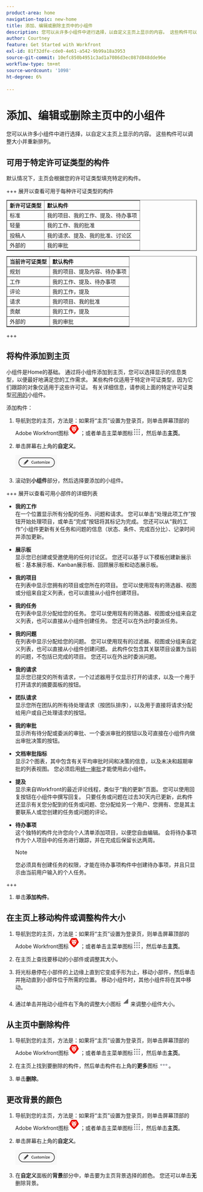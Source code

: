 ```yaml
---
product-area: home
navigation-topic: new-home
title: 添加、编辑或删除主页中的小组件
description: 您可以从许多小组件中进行选择，以自定义主页上显示的内容。 这些构件可以调整大小并重新排列。
author: Courtney
feature: Get Started with Workfront
exl-id: 81f32dfe-cde0-4e61-a542-9b99a18a3953
source-git-commit: 10efc850b4951c3ad1a7086d3ec087d848dde96e
workflow-type: tm+mt
source-wordcount: '1098'
ht-degree: 6%

---
```



# 添加、编辑或删除主页中的小组件

<!-- Audited: 4/2025 -->

您可以从许多小组件中进行选择，以自定义主页上显示的内容。 这些构件可以调整大小并重新排列。

## 可用于特定许可证类型的构件

默认情况下，主页会根据您的许可证类型填充特定的构件。

+++ 展开以查看可用于每种许可证类型的构件

<table border="1" class="inlineTable">
    <tr>
        <td><b>新许可证类型</b></td>
        <td><b>默认构件</b></td>
    </tr>
    <tr>
        <td>标准</td>
        <td>我的项目、我的工作、提及、待办事项</td>
    </tr>
    <tr>
        <td>轻量</td>
        <td>我的工作、我的批准</td>
    </tr>
    <tr>
        <td>投稿人</td>
        <td>我的请求、提及、我的批准、讨论区</td>
    </tr>
    <tr>
        <td>外部的</td>
        <td>我的审批</td>
    </tr>
</table>

<table border="1" class="inlineTable">
    <tr>
        <td><b>当前许可证类型</b></td>
        <td><b>默认构件</b></td>
    </tr>
    <tr>
        <td>规划</td>
        <td>我的项目、提及内容、待办事项</td>
    </tr>
    <tr>
        <td>工作</td>
        <td>我的工作、提及、待办事项</td>
    </tr>
    <tr>
        <td>评论</td>
        <td>我的工作，提及</td>
    </tr>
    <tr>
        <td>请求</td>
        <td>我的项目、我的批准</td>
    </tr>
    <tr>
        <td>贡献</td>
        <td>我的工作，提及</td>
    </tr>
    <tr>
        <td>外部的</td>
        <td>我的审批</td>
    </tr>
</table>

+++

## 将构件添加到主页

小组件是Home的基础。 通过将小组件添加到主页，您可以选择显示的信息类型，以便最好地满足您的工作需求。 某些构件仅适用于特定许可证类型，因为它们跟踪的对象仅适用于这些许可证。 有关详细信息，请参阅上面的特定许可证类型[可用的](#widgets-available-for-specific-license-types)小组件。

添加构件：

1. 导航到您的主页，方法是：如果将“主页”设置为登录页，则单击屏幕顶部的Adobe Workfront图标![Adobe Workfront图标](assets/home-icon-30x29.png)；或者单击主菜单图标![主菜单图标](assets/main-menu-icon.png)，然后单击&#x200B;**主页**。

1. 单击屏幕右上角的&#x200B;**自定义**。

   ![自定义按钮](assets/customize-button.png)
1. 滚动到&#x200B;**小组件**&#x200B;部分，然后选择要添加的小组件。

+++ 展开以查看可用小部件的详细列表

   * **我的工作**\
       在一个位置显示所有分配的任务、问题和请求。 您可以单击“处理此项工作”按钮开始处理项目，或单击“完成”按钮将其标记为完成。 您还可以从“我的工作”小组件更新有关任务和问题的信息（状态、条件、完成百分比）、记录时间并添加更新。

   * **展示板**\
       显示您已创建或受邀使用的任何讨论区。 您还可以基于以下模板创建新展示板：基本展示板、Kanban展示板、回顾展示板和动态展示板。

   * **我的项目**\
       在列表中显示您拥有的项目或您所在的项目。 您可以使用现有的筛选器、视图或分组来自定义列表，也可以直接从小组件创建项目。

   * **我的任务**\
       在列表中显示分配给您的任务。 您可以使用现有的筛选器、视图或分组来自定义列表，也可以直接从小组件创建任务。 您还可以在外出时委派任务。

   * **我的问题**\
       在列表中显示分配给您的问题。 您可以使用现有的过滤器、视图或分组来自定义列表，也可以直接从小组件创建问题。 此构件仅包含其关联项目设置为当前的问题，不包括已完成的项目。 您还可以在外出时委派问题。

   * **我的请求**\
       显示您已提交的所有请求，一个过滤器用于仅显示打开的请求，以及一个用于打开请求的摘要面板的按钮。

   * **团队请求**\
       显示您所在团队的所有待处理请求（按团队排序），以及用于直接将请求分配给用户或自己处理请求的按钮。

   * **我的审批**\
       显示所有待分配或委派的审批、一个委派审批的按钮以及可直接在小组件内做出审批决策的按钮。

   * **文档审批指标**\
           显示2个图表，其中包含有关平均审批时间和决策的信息，以及未决和超期审批的列表视图。 您必须启用[统一审批](/help/quicksilver/review-and-approve-work/document-reviews-and-approvals/document-approvals-overview.md)才能使用此小组件。

   * **提及**\
       显示来自Workfront的最近评论线程，类似于“我的更新”页面。 您可以使用回复按钮在小组件中撰写回复。 只要任务或问题在过去30天内已更新，此构件还显示有关您分配到的任务或问题、您分配给另一个用户、您拥有、您是其主要联系人或您创建的任务或问题的评论。

   * **待办事项**\
       这个独特的构件允许您向个人清单添加项目，以便您自由编辑。 会将待办事项作为个人项目中的任务进行跟踪，并在完成后保留长达两周。

     >[!NOTE]
     >
     >您必须具有创建任务的权限，才能在待办事项构件中创建待办事项，并且只显示由当前用户输入的个人任务。

+++

1. 单击&#x200B;**添加构件**。


## 在主页上移动构件或调整构件大小

1. 导航到您的主页，方法是：如果将“主页”设置为登录页，则单击屏幕顶部的Adobe Workfront图标![Adobe Workfront图标](assets/home-icon-30x29.png)；或者单击主菜单图标![主菜单图标](assets/main-menu-icon.png)，然后单击&#x200B;**主页**。

1. 在主页上查找要移动的小部件或调整其大小。

1. 将光标悬停在小部件的上边缘上直到它变成手形为止，移动小部件，然后单击并拖动直到小部件位于所需的位置。 移动小组件时，其他小组件将在其中移动。

1. 通过单击并拖动小组件右下角的调整大小图标![调整大小图标](assets/resize-icon.png)来调整小组件大小。

## 从主页中删除构件

1. 导航到您的主页，方法是：如果将“主页”设置为登录页，则单击屏幕顶部的Adobe Workfront图标![Adobe Workfront图标](assets/home-icon-30x29.png)；或者单击主菜单图标![主菜单图标](assets/main-menu-icon.png)，然后单击&#x200B;**主页**。

1. 在主页上找到要删除的构件，然后单击构件右上角的&#x200B;**更多**&#x200B;图标![更多图标](assets/more-icon.png)。

1. 单击&#x200B;**删除**。


## 更改背景的颜色

1. 导航到您的主页，方法是：如果将“主页”设置为登录页，则单击屏幕顶部的Adobe Workfront图标![Adobe Workfront图标](assets/home-icon-30x29.png)；或者单击主菜单图标![主菜单图标](assets/main-menu-icon.png)，然后单击&#x200B;**主页**。

1. 单击屏幕右上角的&#x200B;**自定义**。

   ![自定义按钮](assets/customize-button.png)

1. 在&#x200B;**自定义**&#x200B;面板的&#x200B;**背景**&#x200B;部分中，单击要为主页背景选择的颜色。 您还可以单击&#x200B;**无**&#x200B;删除背景。
